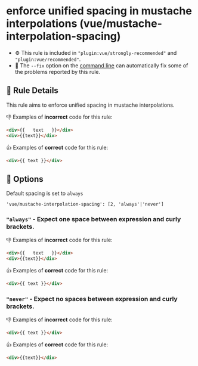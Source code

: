 # enforce unified spacing in mustache interpolations (vue/mustache-interpolation-spacing)

- :gear: This rule is included in `"plugin:vue/strongly-recommended"` and `"plugin:vue/recommended"`.
- :wrench: The `--fix` option on the [command line](https://eslint.org/docs/user-guide/command-line-interface#fixing-problems) can automatically fix some of the problems reported by this rule.

## :book: Rule Details

This rule aims to enforce unified spacing in mustache interpolations.

:-1: Examples of **incorrect** code for this rule:

```html
<div>{{   text   }}</div>
<div>{{text}}</div>
```

:+1: Examples of **correct** code for this rule:

```html
<div>{{ text }}</div>
```

## :wrench: Options

Default spacing is set to `always`

```
'vue/mustache-interpolation-spacing': [2, 'always'|'never']
```

### `"always"` - Expect one space between expression and curly brackets.

:-1: Examples of **incorrect** code for this rule:

```html
<div>{{   text   }}</div>
<div>{{text}}</div>
```

:+1: Examples of **correct** code for this rule:

```html
<div>{{ text }}</div>
```

### `"never"` - Expect no spaces between expression and curly brackets.

:-1: Examples of **incorrect** code for this rule:

```html
<div>{{ text }}</div>
```

:+1: Examples of **correct** code for this rule:

```html
<div>{{text}}</div>
```
